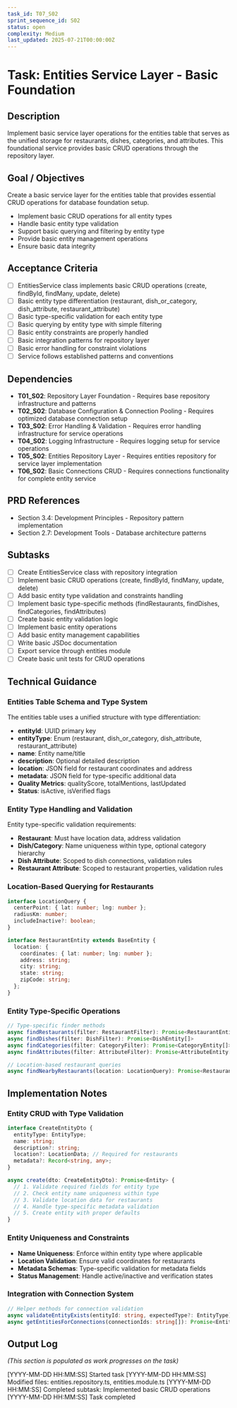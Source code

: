 ```yaml
---
task_id: T07_S02
sprint_sequence_id: S02
status: open
complexity: Medium
last_updated: 2025-07-21T00:00:00Z
---
```


# Task: Entities Service Layer - Basic Foundation

## Description

Implement basic service layer operations for the entities table that serves as the unified storage for restaurants, dishes, categories, and attributes. This foundational service provides basic CRUD operations through the repository layer.

## Goal / Objectives

Create a basic service layer for the entities table that provides essential CRUD operations for database foundation setup.

- Implement basic CRUD operations for all entity types
- Handle basic entity type validation
- Support basic querying and filtering by entity type
- Provide basic entity management operations
- Ensure basic data integrity

## Acceptance Criteria

- [ ] EntitiesService class implements basic CRUD operations (create, findById, findMany, update, delete)
- [ ] Basic entity type differentiation (restaurant, dish_or_category, dish_attribute, restaurant_attribute)
- [ ] Basic type-specific validation for each entity type
- [ ] Basic querying by entity type with simple filtering
- [ ] Basic entity constraints are properly handled
- [ ] Basic integration patterns for repository layer
- [ ] Basic error handling for constraint violations
- [ ] Service follows established patterns and conventions

## Dependencies

- **T01_S02**: Repository Layer Foundation - Requires base repository infrastructure and patterns
- **T02_S02**: Database Configuration & Connection Pooling - Requires optimized database connection setup
- **T03_S02**: Error Handling & Validation - Requires error handling infrastructure for service operations
- **T04_S02**: Logging Infrastructure - Requires logging setup for service operations
- **T05_S02**: Entities Repository Layer - Requires entities repository for service layer implementation
- **T06_S02**: Basic Connections CRUD - Requires connections functionality for complete entity service

## PRD References

- Section 3.4: Development Principles - Repository pattern implementation
- Section 2.7: Development Tools - Database architecture patterns

## Subtasks

- [ ] Create EntitiesService class with repository integration
- [ ] Implement basic CRUD operations (create, findById, findMany, update, delete)
- [ ] Add basic entity type validation and constraints handling
- [ ] Implement basic type-specific methods (findRestaurants, findDishes, findCategories, findAttributes)
- [ ] Create basic entity validation logic
- [ ] Implement basic entity operations
- [ ] Add basic entity management capabilities
- [ ] Write basic JSDoc documentation
- [ ] Export service through entities module
- [ ] Create basic unit tests for CRUD operations

## Technical Guidance

### Entities Table Schema and Type System

The entities table uses a unified structure with type differentiation:
- **entityId**: UUID primary key
- **entityType**: Enum (restaurant, dish_or_category, dish_attribute, restaurant_attribute)
- **name**: Entity name/title
- **description**: Optional detailed description
- **location**: JSON field for restaurant coordinates and address
- **metadata**: JSON field for type-specific additional data
- **Quality Metrics**: qualityScore, totalMentions, lastUpdated
- **Status**: isActive, isVerified flags

### Entity Type Handling and Validation

Entity type-specific validation requirements:
- **Restaurant**: Must have location data, address validation
- **Dish/Category**: Name uniqueness within type, optional category hierarchy
- **Dish Attribute**: Scoped to dish connections, validation rules
- **Restaurant Attribute**: Scoped to restaurant properties, validation rules

### Location-Based Querying for Restaurants

```typescript
interface LocationQuery {
  centerPoint: { lat: number; lng: number };
  radiusKm: number;
  includeInactive?: boolean;
}

interface RestaurantEntity extends BaseEntity {
  location: {
    coordinates: { lat: number; lng: number };
    address: string;
    city: string;
    state: string;
    zipCode: string;
  };
}
```

### Entity Type-Specific Operations

```typescript
// Type-specific finder methods
async findRestaurants(filter: RestaurantFilter): Promise<RestaurantEntity[]>
async findDishes(filter: DishFilter): Promise<DishEntity[]>
async findCategories(filter: CategoryFilter): Promise<CategoryEntity[]>
async findAttributes(filter: AttributeFilter): Promise<AttributeEntity[]>

// Location-based restaurant queries
async findNearbyRestaurants(location: LocationQuery): Promise<RestaurantEntity[]>
```

## Implementation Notes

### Entity CRUD with Type Validation

```typescript
interface CreateEntityDto {
  entityType: EntityType;
  name: string;
  description?: string;
  location?: LocationData; // Required for restaurants
  metadata?: Record<string, any>;
}

async create(dto: CreateEntityDto): Promise<Entity> {
  // 1. Validate required fields for entity type
  // 2. Check entity name uniqueness within type
  // 3. Validate location data for restaurants
  // 4. Handle type-specific metadata validation
  // 5. Create entity with proper defaults
}
```

### Entity Uniqueness and Constraints

- **Name Uniqueness**: Enforce within entity type where applicable
- **Location Validation**: Ensure valid coordinates for restaurants
- **Metadata Schemas**: Type-specific validation for metadata fields
- **Status Management**: Handle active/inactive and verification states

### Integration with Connection System

```typescript
// Helper methods for connection validation
async validateEntityExists(entityId: string, expectedType?: EntityType): Promise<boolean>
async getEntitiesForConnections(connectionIds: string[]): Promise<Entity[]>
```

## Output Log

_(This section is populated as work progresses on the task)_

[YYYY-MM-DD HH:MM:SS] Started task
[YYYY-MM-DD HH:MM:SS] Modified files: entities.repository.ts, entities.module.ts
[YYYY-MM-DD HH:MM:SS] Completed subtask: Implemented basic CRUD operations
[YYYY-MM-DD HH:MM:SS] Task completed